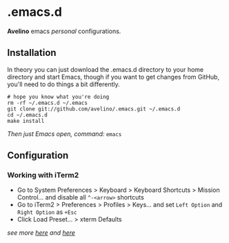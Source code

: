 # .emacs.d

**Avelino** emacs *personal* configurations.

## Installation

In theory you can just download the .emacs.d directory to your home directory and start Emacs, though if you want to get changes from GitHub, you'll need to do things a bit differently.

```
# hope you know what you're doing
rm -rf ~/.emacs.d ~/.emacs
git clone git://github.com/avelino/.emacs.git ~/.emacs.d
cd ~/.emacs.d
make install
```

*Then just Emacs open, command:* `emacs`

## Configuration

### Working with iTerm2

- Go to System Preferences > Keyboard > Keyboard Shortcuts > Mission Control… and disable all `^-<arrow>` shortcuts
- Go to iTerm2 > Preferences > Profiles > Keys… and set `Left Option` and `Right Option` as `+Esc`
- Click Load Preset… > xterm Defaults

_see more [here](http://offbytwo.com/2012/01/15/emacs-plus-paredit-under-terminal.html) and [here](https://gist.github.com/mguinada/dfd0c7b361d54582508f52b882d27c32)_
